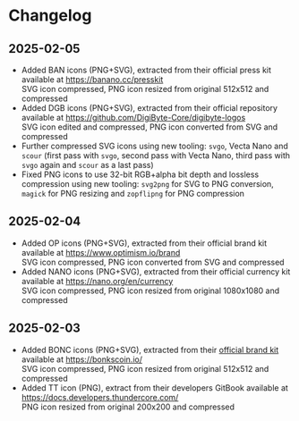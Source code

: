 # Changelog

## 2025-02-05

- Added BAN icons (PNG+SVG), extracted from their official press kit available at <https://banano.cc/presskit><br>
  SVG icon compressed, PNG icon resized from original 512x512 and compressed
- Added DGB icons (PNG+SVG), extracted from their official repository available at <https://github.com/DigiByte-Core/digibyte-logos><br>
  SVG icon edited and compressed, PNG icon converted from SVG and compressed
- Further compressed SVG icons using new tooling: `svgo`, Vecta Nano and `scour` (first pass with `svgo`, second pass with Vecta Nano, third pass with `svgo` again and `scour` as a last pass)
- Fixed PNG icons to use 32-bit RGB+alpha bit depth and lossless compression using new tooling: `svg2png` for SVG to PNG conversion, `magick` for PNG resizing and `zopflipng` for PNG compression

## 2025-02-04

- Added OP icons (PNG+SVG), extracted from their official brand kit available at <https://www.optimism.io/brand><br>
  SVG icon compressed, PNG icon converted from SVG and compressed
- Added NANO icons (PNG+SVG), extracted from their official currency kit available at <https://nano.org/en/currency><br>
  SVG icon compressed, PNG icon resized from original 1080x1080 and compressed

## 2025-02-03

- Added BONC icons (PNG+SVG), extracted from their [official brand kit](https://bonc.bonkscoin.io/BONCBrandKit.zip) available at <https://bonkscoin.io/><br>
  SVG icon compressed, PNG icon resized from original 512x512 and compressed
- Added TT icon (PNG), extract from their developers GitBook available at https://docs.developers.thundercore.com/<br>
  PNG icon resized from original 200x200 and compressed